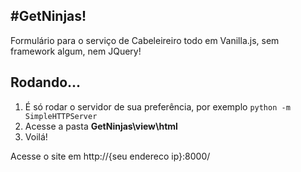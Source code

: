 #GetNinjas!
----------
Formulário para o serviço de Cabeleireiro todo em Vanilla.js, sem framework algum, nem JQuery!

## Rodando... ##

 1. É só rodar o servidor de sua preferência, por exemplo `python -m  SimpleHTTPServer`
 2. Acesse a pasta **GetNinjas\view\html**
 3. Voilá!

Acesse o site em http://{seu endereco ip}:8000/
